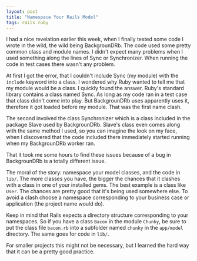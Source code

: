 ```yaml
---
layout: post
title: "Namespace Your Rails Model"
tags: rails ruby
---
```

I had a nice revelation earlier this week, when I finally tested some code I wrote in the wild, the wild being BackgrounDRb. The code used some pretty common class and module names. I didn't expect many problems when I used something along the lines of Sync or Synchronizer. When running the code in test cases there wasn't any problem.

At first I got the error, that I couldn't include Sync (my module) with the `include` keyword into a class. I wondered why Ruby wanted to tell me that my module would be a class. I quickly found the answer. Ruby's standard library contains a class named Sync. As long as my code ran in a test case that class didn't come into play. But BackgrounDRb uses apparently uses it, therefore it got loaded before my module. That was the first name clash.

The second involved the class Synchronizer which is a class included in the package Slave used by BackgrounDRb. Slave's class even comes along with the same method I used, so you can imagine the look on my face, when I discovered that the code included there immediately started running when my BackgrounDRb worker ran.

That it took me some hours to find these issues because of a bug in BackgrounDRb is a totally different issue.

The moral of the story: namespace your model classes, and the code in `lib/`. The more classes you have, the bigger the chances that it clashes with a class in one of your installed gems. The best example is a class like `User`. The chances are pretty good that it's being used somewhere else. To avoid a clash choose a namespace corresponding to your business case or application (the project name would do).

Keep in mind that Rails expects a directory structure corresponding to your namespaces. So if you have a class `Bacon` in the module `Chunky`, be sure to put the class file `bacon.rb` into a subfolder named `chunky` in the `app/model` directory. The same goes for code in `lib/`.

For smaller projects this might not be necessary, but I learned the hard way that it can be a pretty good practice.